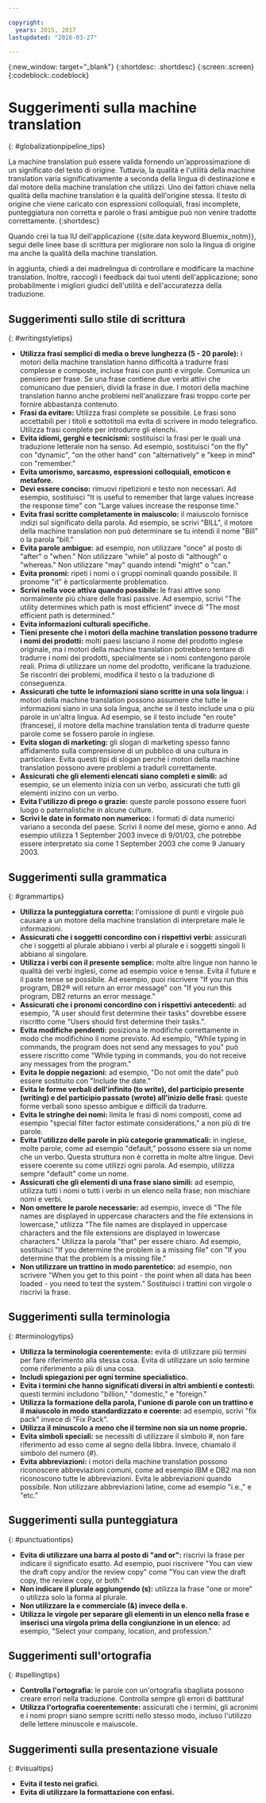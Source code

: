 ```yaml
---

copyright:
  years: 2015, 2017
lastupdated: "2016-03-27"

---
```


{:new_window: target="_blank"}
{:shortdesc: .shortdesc}
{:screen:.screen}
{:codeblock:.codeblock}


# Suggerimenti sulla machine translation
{: #globalizationpipeline_tips}

La machine translation può essere valida fornendo un'approssimazione di un significato del testo di origine. Tuttavia, la qualità e l'utilità della machine translation varia significativamente a seconda della lingua di destinazione e dal motore della machine translation che utilizzi. Uno dei fattori chiave nella qualità della machine translation è la qualità dell'origine stessa. Il testo di origine che viene caricato con espressioni colloquiali, frasi incomplete, punteggiatura non corretta e parole o frasi ambigue può non venire tradotte correttamente.
{:shortdesc}

Quando crei la tua IU dell'applicazione {{site.data.keyword.Bluemix_notm}}, segui delle linee base di scrittura per migliorare non solo la lingua di origine ma anche la qualità della machine translation.

In aggiunta, chiedi a dei madrelingua di controllare e modificare la machine translation. Inoltre, raccogli i feedback dai tuoi utenti dell'applicazione; sono probabilmente i migliori giudici dell'utilità e dell'accuratezza della traduzione.

## Suggerimenti sullo stile di scrittura
{: #writingstyletips}

* **Utilizza frasi semplici di media o breve lunghezza (5 - 20 parole):** i motori della machine translation hanno difficoltà a tradurre frasi complesse e composte, incluse frasi con punti e virgole. Comunica un pensiero per frase. Se una frase contiene due verbi attivi che comunicano due pensieri, dividi la frase in due. I motori della machine translation hanno anche problemi nell'analizzare frasi troppo corte per fornire abbastanza contenuto.
* **Frasi da evitare:** Utilizza frasi complete se possibile. Le frasi sono accettabili per i titoli e sottotitoli ma evita di scrivere in modo telegrafico. Utilizza frasi complete per introdurre gli elenchi.
* **Evita idiomi, gerghi e tecnicismi:** sostituisci la frasi per le quali una traduzione letterale non ha senso. Ad esempio, sostituisci "on the fly" con "dynamic", "on the other hand" con "alternatively" e "keep in mind" con "remember."
* **Evita umorismo, sarcasmo, espressioni colloquiali, emoticon e metafore.**
* **Devi essere conciso:** rimuovi ripetizioni e testo non necessari. Ad esempio, sostituisci "It is useful to remember that large values increase the response time" con "Large values increase the response time."
* **Evita frasi scritte completamente in maiuscolo:** il maiuscolo fornisce indizi sul significato della parola. Ad esempio, se scrivi "BILL", il motore della machine translation non può determinare se tu intendi il nome "Bill" o la parola "bill."
* **Evita parole ambigue:** ad esempio, non utilizzare "once" al posto di "after" o "when." Non utilizzare "while" al posto di "although" o "whereas." Non utilizzare "may" quando intendi "might" o "can."
* **Evita pronomi:** ripeti i nomi o i gruppi nominali quando possibile. Il pronome "it" è particolarmente problematico.
* **Scrivi nella voce attiva quando possibile:** le frasi attive sono normalmente più chiare delle frasi passive. Ad esempio, scrivi "The utility determines which path is most efficient" invece di "The most efficient path is determined."
* **Evita informazioni culturali specifiche.**
* **Tieni presente che i motori della machine translation possono tradurre i nomi dei prodotti:** molti paesi lasciano il nome del prodotto inglese originale, ma i motori della machine translation potrebbero tentare di tradurre i nomi dei prodotti, specialmente se i nomi contengono parole reali. Prima di utilizzare un nome del prodotto, verificane la traduzione. Se riscontri dei problemi, modifica il testo o la traduzione di conseguenza.
* **Assicurati che tutte le informazioni siano scritte in una sola lingua:** i motori della machine translation possono assumere che tutte le informazioni siano in una sola lingua, anche se il testo include una o più parole in un'altra lingua. Ad esempio, se il testo include "en route" (francese), il motore della machine translation tenta di tradurre queste parole come se fossero parole in inglese.
* **Evita slogan di marketing:** gli slogan di marketing spesso fanno affidamento sulla comprensione di un pubblico di una cultura in particolare. Evita questi tipi di slogan perché i motori della machine translation possono avere problemi a tradurli correttamente.
* **Assicurati che gli elementi elencati siano completi e simili:** ad esempio, se un elemento inizia con un verbo, assicurati che tutti gli elementi inizino con un verbo.
* **Evita l'utilizzo di prego o grazie:** queste parole possono essere fuori luogo o paternalistiche in alcune culture.
* **Scrivi le date in formato non numerico:** i formati di data numerici variano a seconda del paese. Scrivi il nome del mese, giorno e anno. Ad esempio utilizza 1 September 2003 invece di 9/01/03, che potrebbe essere interpretato sia come 1 September 2003 che come 9 January 2003.

## Suggerimenti sulla grammatica
{: #grammartips}

* **Utilizza la punteggiatura corretta:** l'omissione di punti e virgole può causare a un motore della machine translation di interpretare male le informazioni.
* **Assicurati che i soggetti concordino con i rispettivi verbi:** assicurati che i soggetti al plurale abbiano i verbi al plurale e i soggetti singoli li abbiano al singolare.
* **Utilizza i verbi con il presente semplice:** molte altre lingue non hanno le qualità dei verbi inglesi, come ad esempio voice e tense. Evita il future e il paste tense se possibile. Ad esempio, puoi riscrivere "If you run this program, DB2® will return an error message" con "If you run this program, DB2 returns an error message."
* **Assicurati che i pronomi concordino con i rispettivi antecedenti:** ad esempio, "A user should first determine their tasks" dovrebbe essere riscritto come "Users should first determine their tasks.".
* **Evita modifiche pendenti:** posiziona le modifiche correttamente in modo che modifichino il nome previsto. Ad esempio, "While typing in commands, the program does not send any messages to you" può essere riscritto come "While typing in commands, you do not receive any messages from the program."
* **Evita le doppie negazioni:** ad esempio, "Do not omit the date" può essere sostituito con "Include the date."
* **Evita le forme verbali dell'infinito (to write), del participio presente (writing) e del participio passato (wrote) all'inizio delle frasi:** queste forme verbali sono spesso ambigue e difficili da tradurre.
* **Evita le stringhe dei nomi:** limita le frasi di nomi composti, come ad esempio "special filter factor estimate considerations," a non più di tre parole.
* **Evita l'utilizzo delle parole in più categorie grammaticali:** in inglese, molte parole, come ad esempio "default," possono essere sia un nome che un verbo. Questa struttura non è corretta in molte altre lingue. Devi essere coerente su come utilizzi ogni parola. Ad esempio, utilizza sempre "default" come un nome.
* **Assicurati che gli elementi di una frase siano simili:** ad esempio, utilizza tutti i nomi o tutti i verbi in un elenco nella frase; non mischiare nomi e verbi.
* **Non omettere le parole necessarie:** ad esempio, invece di "The file names are displayed in uppercase characters and the file extensions in lowercase," utilizza "The file names are displayed in uppercase characters and the file extensions are displayed in lowercase characters." Utilizza la parola "that" per essere chiaro. Ad esempio, sostituisci "If you determine the problem is a missing file" con "If you determine that the problem is a missing file."
* **Non utilizzare un trattino in modo parentetico:** ad esempio, non scrivere "When you get to this point - the point when all data has been loaded - you need to test the system." Sostituisci i trattini con virgole o riscrivi la frase.

## Suggerimenti sulla terminologia
{: #terminologytips}

* **Utilizza la terminologia coerentemente:** evita di utilizzare più termini per fare riferimento alla stessa cosa. Evita di utilizzare un solo termine come riferimento a più di una cosa.
* **Includi spiegazioni per ogni termine specialistico.**
* **Evita i termini che hanno significati diversi in altri ambienti e contesti:** questi termini includono "billion," "domestic," e "foreign."
* **Utilizza la formazione della parola, l'unione di parole con un trattino e il maiuscolo in modo standardizzato e coerente:** ad esempio, scrivi "fix pack" invece di "Fix Pack".
* **Utilizza il minuscolo a meno che il termine non sia un nome proprio.**
* **Evita simboli speciali:** se necessiti di utilizzare il simbolo #, non fare riferimento ad esso come al segno della libbra. Invece, chiamalo il simbolo del numero (#).
* **Evita abbreviazioni:** i motori della machine translation possono riconoscere abbreviazioni comuni, come ad esempio IBM e DB2 ma non riconoscono tutte le abbreviazioni. Evita le abbreviazioni quando possibile. Non utilizzare abbreviazioni latine, come ad esempio "i.e.," e "etc."

## Suggerimenti sulla punteggiatura
{: #punctuationtips}

* **Evita di utilizzare una barra al posto di "and or":** riscrivi la frase per indicare il significato esatto. Ad esempio, puoi riscrivere "You can view the draft copy and/or the review copy" come "You can view the draft copy, the review copy, or both."
* **Non indicare il plurale aggiungendo (s):** utilizza la frase "one or more" o utilizza solo la forma al plurale.
* **Non utilizzare la e commerciale (&) invece della e.**
* **Utilizza le virgole per separare gli elementi in un elenco nella frase e inserisci una virgola prima della congiunzione in un elenco:** ad esempio, "Select your company, location, and profession."

## Suggerimenti sull'ortografia
{: #spellingtips}

* **Controlla l'ortografia:** le parole con un'ortografia sbagliata possono creare errori nella traduzione. Controlla sempre gli errori di battitura!
* **Utilizza l'ortografia coerentemente:** assicurati che i termini, gli acronimi e i nomi propri siano sempre scritti nello stesso modo, incluso l'utilizzo delle lettere minuscole e maiuscole.

## Suggerimenti sulla presentazione visuale
{: #visualtips}

* **Evita il testo nei grafici.**
* **Evita di utilizzare la formattazione con enfasi.**
